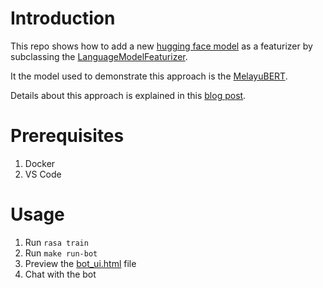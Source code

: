 # Introduction

This repo shows how to add a new [hugging face model](https://huggingface.co/models) as a featurizer by subclassing the [LanguageModelFeaturizer](https://rasa.com/docs/rasa/components#languagemodelfeaturizer).

It the model used to demonstrate this approach is the [MelayuBERT](https://huggingface.co/StevenLimcorn/MelayuBERT).

Details about this approach is explained in this [blog post]().

# Prerequisites
1. Docker
2. VS Code

# Usage

1. Run `rasa train`
2. Run `make run-bot`
3. Preview the [bot_ui.html](bot_ui.html) file
4. Chat with the bot